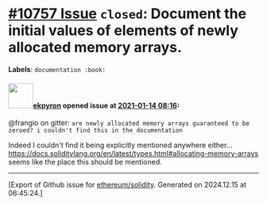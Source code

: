 # [\#10757 Issue](https://github.com/ethereum/solidity/issues/10757) `closed`: Document the initial values of elements of newly allocated memory arrays.
**Labels**: `documentation :book:`


#### <img src="https://avatars.githubusercontent.com/u/1347491?v=4" width="50">[ekpyron](https://github.com/ekpyron) opened issue at [2021-01-14 08:16](https://github.com/ethereum/solidity/issues/10757):

@frangio on gitter: ``are newly allocated memory arrays guaranteed to be zeroed? i couldn't find this in the documentation``

Indeed I couldn't find it being explicitly mentioned anywhere either...
https://docs.soliditylang.org/en/latest/types.html#allocating-memory-arrays seems like the place this should be mentioned.




-------------------------------------------------------------------------------



[Export of Github issue for [ethereum/solidity](https://github.com/ethereum/solidity). Generated on 2024.12.15 at 06:45:24.]

